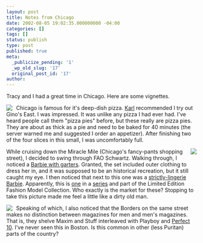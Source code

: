 ```yaml
---
layout: post
title: Notes from Chicago
date: 2002-08-05 19:02:35.000000000 -04:00
categories: []
tags: []
status: publish
type: post
published: true
meta:
  _publicize_pending: '1'
  _wp_old_slug: '17'
  original_post_id: '17'
author: 
---
```

Tracy and I had a great time in Chicago.  Here are some vignettes.

<a href="/weblog/images/DCP_0895.JPG"><img src="/weblog/thumbnails/DCP_0895.JPG" align="left" style="margin-right:10px;" /></a>Chicago is famous for it's deep-dish pizza.  <a href="http://www.mit.edu/~dmark/">Karl</a> recommended I try out Gino's East.  I was impressed.  It was unlike any pizza I had ever had.  I've heard people call them "pizza pies" before, but these really are pizza pies.  They are about as thick as a pie and need to be baked for 40 minutes (the server warned me and suggested I order an appetizer).  After finishing two of the four slices in this small, I was uncomfortably full.

<a href="/weblog/images/DCP_0934.JPG"><img src="/weblog/thumbnails/DCP_0934.JPG" align="right" style="margin-left:10px;" /></a>While cruising down the Miracle Mile (Chicago's fancy-pants shopping street), I decided to swing through FAO Schwartz.  Walking through, I noticed a <a href="/weblog/images/DCP_0933.JPG">Barbie with garters</a>.  Granted, the set included outer clothing to dress her in, and it was supposed to be an historical recreation, but it still caught my eye.  I then noticed that next to this one was a <a href="/weblog/images/DCP_0934.JPG">strictly-lingerie Barbie</a>.  Apparently, this is <a href="http://www.fao.com/products/detail.cfm?objectid=682716D7-BCA3-4A9D-9B840C3726E85CEF&amp;subcategory=4075">one</a> in a <a href="http://www.fao.com/products/detail.cfm?objectid=16629931-F30B-4172-8B4CBE60BC99CA8A&amp;subcategory=4075">series</a> and part of the Limited Edition Fashion Model Collection.  Who exactly is the market for these?  Stopping to take this picture made me feel a little like a dirty old man.

<a href="/weblog/images/DCP_0898.JPG"><img src="/weblog/thumbnails/DCP_0898.JPG" align="left" style="margin-right:10px;" /></a>Speaking of which, I also noticed that the Borders on the same street makes no distinction between magazines for men and men's magazines.  That is, they shelve Maxim and Stuff interleaved with Playboy and <a href="http://www.perfect10.com/">Perfect 10</a>.  I've never seen this in Boston.  Is this common in other (less Puritan) parts of the country?
